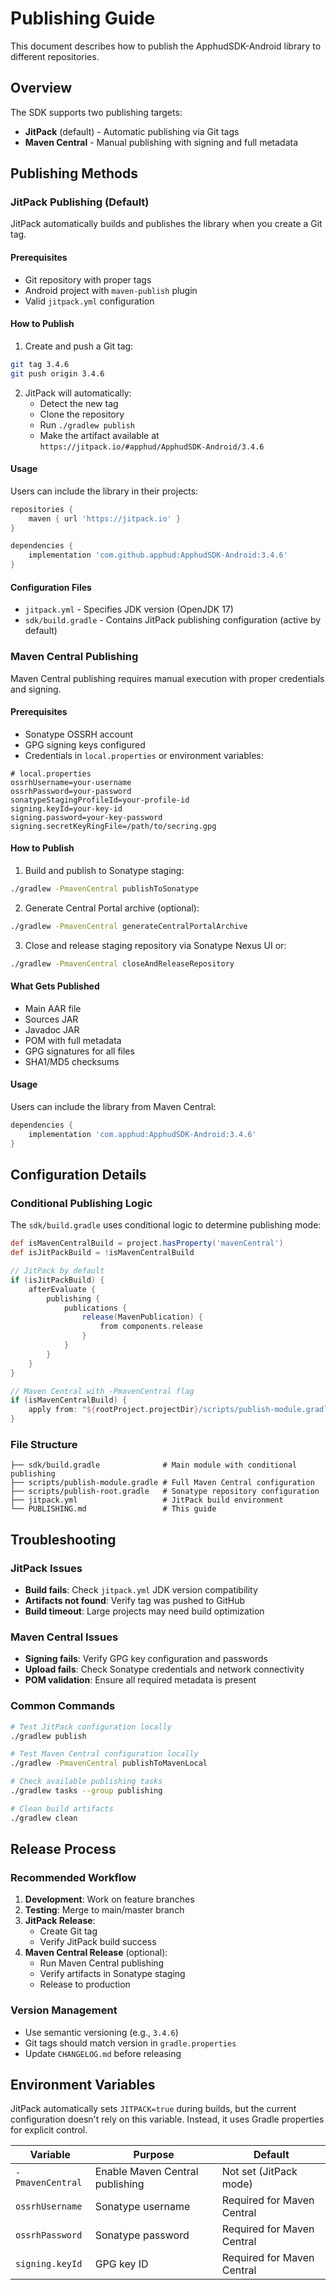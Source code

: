# Publishing Guide

This document describes how to publish the ApphudSDK-Android library to different repositories.

## Overview

The SDK supports two publishing targets:
- **JitPack** (default) - Automatic publishing via Git tags
- **Maven Central** - Manual publishing with signing and full metadata

## Publishing Methods

### JitPack Publishing (Default)

JitPack automatically builds and publishes the library when you create a Git tag.

#### Prerequisites
- Git repository with proper tags
- Android project with `maven-publish` plugin
- Valid `jitpack.yml` configuration

#### How to Publish
1. Create and push a Git tag:
```bash
git tag 3.4.6
git push origin 3.4.6
```

2. JitPack will automatically:
   - Detect the new tag
   - Clone the repository
   - Run `./gradlew publish`
   - Make the artifact available at `https://jitpack.io/#apphud/ApphudSDK-Android/3.4.6`

#### Usage
Users can include the library in their projects:
```gradle
repositories {
    maven { url 'https://jitpack.io' }
}

dependencies {
    implementation 'com.github.apphud:ApphudSDK-Android:3.4.6'
}
```

#### Configuration Files
- `jitpack.yml` - Specifies JDK version (OpenJDK 17)
- `sdk/build.gradle` - Contains JitPack publishing configuration (active by default)

### Maven Central Publishing

Maven Central publishing requires manual execution with proper credentials and signing.

#### Prerequisites
- Sonatype OSSRH account
- GPG signing keys configured
- Credentials in `local.properties` or environment variables:
```properties
# local.properties
ossrhUsername=your-username
ossrhPassword=your-password
sonatypeStagingProfileId=your-profile-id
signing.keyId=your-key-id
signing.password=your-key-password
signing.secretKeyRingFile=/path/to/secring.gpg
```

#### How to Publish
1. Build and publish to Sonatype staging:
```bash
./gradlew -PmavenCentral publishToSonatype
```

2. Generate Central Portal archive (optional):
```bash
./gradlew -PmavenCentral generateCentralPortalArchive
```

3. Close and release staging repository via Sonatype Nexus UI or:
```bash
./gradlew -PmavenCentral closeAndReleaseRepository
```

#### What Gets Published
- Main AAR file
- Sources JAR
- Javadoc JAR
- POM with full metadata
- GPG signatures for all files
- SHA1/MD5 checksums

#### Usage
Users can include the library from Maven Central:
```gradle
dependencies {
    implementation 'com.apphud:ApphudSDK-Android:3.4.6'
}
```

## Configuration Details

### Conditional Publishing Logic

The `sdk/build.gradle` uses conditional logic to determine publishing mode:

```gradle
def isMavenCentralBuild = project.hasProperty('mavenCentral')
def isJitPackBuild = !isMavenCentralBuild

// JitPack by default
if (isJitPackBuild) {
    afterEvaluate {
        publishing {
            publications {
                release(MavenPublication) {
                    from components.release
                }
            }
        }
    }
}

// Maven Central with -PmavenCentral flag
if (isMavenCentralBuild) {
    apply from: "${rootProject.projectDir}/scripts/publish-module.gradle"
}
```

### File Structure
```
├── sdk/build.gradle              # Main module with conditional publishing
├── scripts/publish-module.gradle # Full Maven Central configuration
├── scripts/publish-root.gradle   # Sonatype repository configuration
├── jitpack.yml                   # JitPack build environment
└── PUBLISHING.md                 # This guide
```

## Troubleshooting

### JitPack Issues
- **Build fails**: Check `jitpack.yml` JDK version compatibility
- **Artifacts not found**: Verify tag was pushed to GitHub
- **Build timeout**: Large projects may need build optimization

### Maven Central Issues
- **Signing fails**: Verify GPG key configuration and passwords
- **Upload fails**: Check Sonatype credentials and network connectivity
- **POM validation**: Ensure all required metadata is present

### Common Commands
```bash
# Test JitPack configuration locally
./gradlew publish

# Test Maven Central configuration locally
./gradlew -PmavenCentral publishToMavenLocal

# Check available publishing tasks
./gradlew tasks --group publishing

# Clean build artifacts
./gradlew clean
```

## Release Process

### Recommended Workflow
1. **Development**: Work on feature branches
2. **Testing**: Merge to main/master branch
3. **JitPack Release**:
   - Create Git tag
   - Verify JitPack build success
4. **Maven Central Release** (optional):
   - Run Maven Central publishing
   - Verify artifacts in Sonatype staging
   - Release to production

### Version Management
- Use semantic versioning (e.g., `3.4.6`)
- Git tags should match version in `gradle.properties`
- Update `CHANGELOG.md` before releasing

## Environment Variables

JitPack automatically sets `JITPACK=true` during builds, but the current configuration doesn't rely on this variable. Instead, it uses Gradle properties for explicit control.

| Variable | Purpose | Default |
|----------|---------|---------|
| `-PmavenCentral` | Enable Maven Central publishing | Not set (JitPack mode) |
| `ossrhUsername` | Sonatype username | Required for Maven Central |
| `ossrhPassword` | Sonatype password | Required for Maven Central |
| `signing.keyId` | GPG key ID | Required for Maven Central |